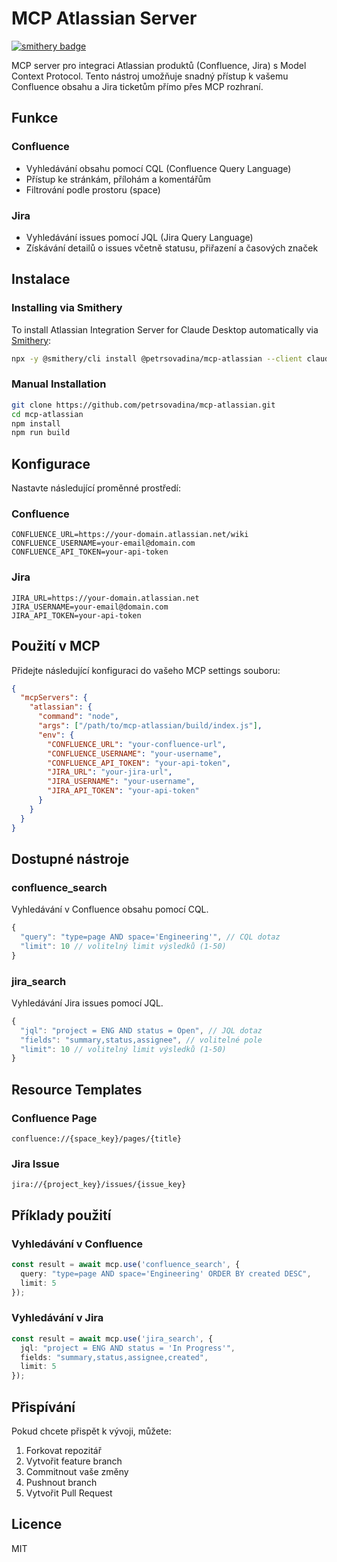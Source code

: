 # MCP Atlassian Server
[![smithery badge](https://smithery.ai/badge/@petrsovadina/mcp-atlassian)](https://smithery.ai/server/@petrsovadina/mcp-atlassian)

MCP server pro integraci Atlassian produktů (Confluence, Jira) s Model Context Protocol. Tento nástroj umožňuje snadný přístup k vašemu Confluence obsahu a Jira ticketům přímo přes MCP rozhraní.

## Funkce

### Confluence
- Vyhledávání obsahu pomocí CQL (Confluence Query Language)
- Přístup ke stránkám, přílohám a komentářům
- Filtrování podle prostoru (space)

### Jira
- Vyhledávání issues pomocí JQL (Jira Query Language)
- Získávání detailů o issues včetně statusu, přiřazení a časových značek

## Instalace

### Installing via Smithery

To install Atlassian Integration Server for Claude Desktop automatically via [Smithery](https://smithery.ai/server/@petrsovadina/mcp-atlassian):

```bash
npx -y @smithery/cli install @petrsovadina/mcp-atlassian --client claude
```

### Manual Installation
```bash
git clone https://github.com/petrsovadina/mcp-atlassian.git
cd mcp-atlassian
npm install
npm run build
```

## Konfigurace

Nastavte následující proměnné prostředí:

### Confluence
```
CONFLUENCE_URL=https://your-domain.atlassian.net/wiki
CONFLUENCE_USERNAME=your-email@domain.com
CONFLUENCE_API_TOKEN=your-api-token
```

### Jira
```
JIRA_URL=https://your-domain.atlassian.net
JIRA_USERNAME=your-email@domain.com
JIRA_API_TOKEN=your-api-token
```

## Použití v MCP

Přidejte následující konfiguraci do vašeho MCP settings souboru:

```json
{
  "mcpServers": {
    "atlassian": {
      "command": "node",
      "args": ["/path/to/mcp-atlassian/build/index.js"],
      "env": {
        "CONFLUENCE_URL": "your-confluence-url",
        "CONFLUENCE_USERNAME": "your-username",
        "CONFLUENCE_API_TOKEN": "your-api-token",
        "JIRA_URL": "your-jira-url",
        "JIRA_USERNAME": "your-username",
        "JIRA_API_TOKEN": "your-api-token"
      }
    }
  }
}
```

## Dostupné nástroje

### confluence_search
Vyhledávání v Confluence obsahu pomocí CQL.

```typescript
{
  "query": "type=page AND space='Engineering'", // CQL dotaz
  "limit": 10 // volitelný limit výsledků (1-50)
}
```

### jira_search
Vyhledávání Jira issues pomocí JQL.

```typescript
{
  "jql": "project = ENG AND status = Open", // JQL dotaz
  "fields": "summary,status,assignee", // volitelné pole
  "limit": 10 // volitelný limit výsledků (1-50)
}
```

## Resource Templates

### Confluence Page
`confluence://{space_key}/pages/{title}`

### Jira Issue
`jira://{project_key}/issues/{issue_key}`

## Příklady použití

### Vyhledávání v Confluence
```typescript
const result = await mcp.use('confluence_search', {
  query: "type=page AND space='Engineering' ORDER BY created DESC",
  limit: 5
});
```

### Vyhledávání v Jira
```typescript
const result = await mcp.use('jira_search', {
  jql: "project = ENG AND status = 'In Progress'",
  fields: "summary,status,assignee,created",
  limit: 5
});
```

## Přispívání

Pokud chcete přispět k vývoji, můžete:
1. Forkovat repozitář
2. Vytvořit feature branch
3. Commitnout vaše změny
4. Pushnout branch
5. Vytvořit Pull Request

## Licence

MIT
